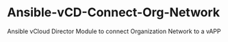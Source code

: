 # Ansible-vCD-Connect-Org-Network
Ansible vCloud Director Module to connect Organization Network to a vAPP
